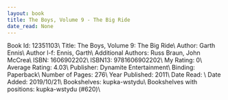 ```yaml
---
layout: book
title: The Boys, Volume 9 - The Big Ride
date_read: None
---
```


Book Id: 12351103\ 
Title: The Boys, Volume 9: The Big Ride\ 
Author: Garth Ennis\ 
Author l-f: Ennis, Garth\ 
Additional Authors: Russ Braun, John McCrea\ 
ISBN: 1606902202\ 
ISBN13: 9781606902202\ 
My Rating: 0\ 
Average Rating: 4.03\ 
Publisher: Dynamite Entertainment\ 
Binding: Paperback\ 
Number of Pages: 276\ 
Year Published: 2011\ 
Date Read: \ 
Date Added: 2019/10/21\ 
Bookshelves: kupka-wstydu\ 
Bookshelves with positions: kupka-wstydu (#620)\ 


